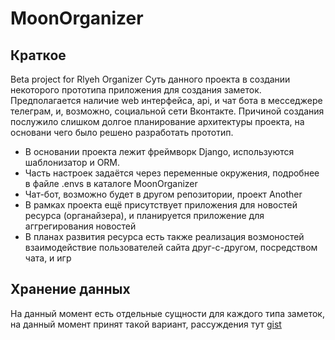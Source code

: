 # MoonOrganizer
## Краткое
Beta project for Rlyeh Organizer
Суть данного проекта в создании некоторого прототипа приложения для создания заметок. Предполагается наличие web интерфейса, api, и чат бота в месседжере телеграм, и, возможно, социальной сети Вконтакте. 
Причиной создания послужило слишком долгое планирование архитектуры проекта, на основани чего было решено разработать прототип.
* В основании проекта лежит фреймворк Django, используются шаблонизатор и ORM.
* Часть настроек задаётся через переменные окружения, подробнее в файле .envs в каталоге MoonOrganizer
* Чат-бот, возможно будет в другом репозитории, проект Another
* В рамках проекта ещё присутствует приложения для новостей ресурса (органайзера), и планируется приложение для аггрегирования новостей
* В планах развития ресурса есть также реализация возмоностей взаимодействие пользователей сайта друг-с-другом, посредством чата, и игр

## Хранение данных
На данный момент есть отдельные сущности для каждого типа заметок, на данный момент принят такой вариант, рассуждения тут [gist](https://gist.github.com/Stasolet/90ccac9b8531b407b3005efeaf2c1791)
